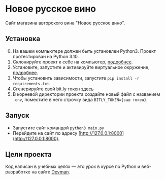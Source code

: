 # Новое русское вино

Сайт магазина авторского вина "Новое русское вино".

## Установка

0. На вашем компьютере должен быть установлен Python3. Проект протестирован на Python 3.10.
1. Склонируйте проект к себе на компьютер, [подробнее](https://docs.github.com/en/repositories/creating-and-managing-repositories/cloning-a-repository).
2. Установите, запустите и активируйте виртуальное окружение, [подробнее](https://docs.python-guide.org/dev/virtualenvs/).
3. Чтобы установить зависимости, запустите ```pip install -r requirements.txt```.
4. Сгенерируйте свой bit.ly токен [здесь](https://app.bitly.com/settings/api/)
5. В корневой директории проекта создайте новый файл с названием `.env`, поместите в него строчку вида `BITLY_TOKEN={ваш токен}`.


## Запуск

- Запустите сайт командой `python3 main.py`
- Перейдите на сайт по адресу [http://127.0.0.1:8000](http://127.0.0.1:8000).

## Цели проекта

Код написан в учебных целях — это урок в курсе по Python и веб-разработке на сайте [Devman](https://dvmn.org).
